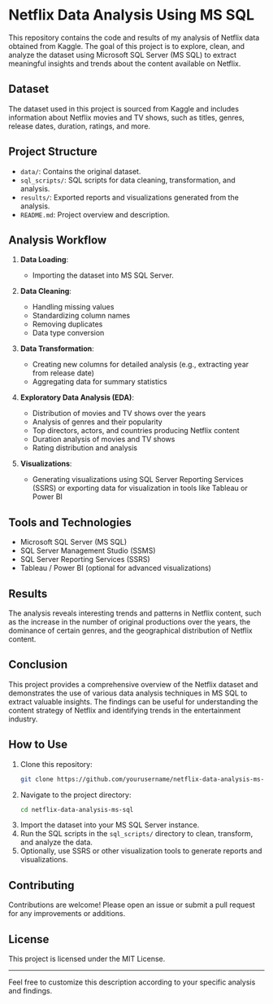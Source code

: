 # Netflix Data Analysis Using MS SQL

This repository contains the code and results of my analysis of Netflix data obtained from Kaggle. The goal of this project is to explore, clean, and analyze the dataset using Microsoft SQL Server (MS SQL) to extract meaningful insights and trends about the content available on Netflix.

## Dataset

The dataset used in this project is sourced from Kaggle and includes information about Netflix movies and TV shows, such as titles, genres, release dates, duration, ratings, and more.

## Project Structure

- `data/`: Contains the original dataset.
- `sql_scripts/`: SQL scripts for data cleaning, transformation, and analysis.
- `results/`: Exported reports and visualizations generated from the analysis.
- `README.md`: Project overview and description.

## Analysis Workflow

1. **Data Loading**:
    - Importing the dataset into MS SQL Server.

2. **Data Cleaning**:
    - Handling missing values
    - Standardizing column names
    - Removing duplicates
    - Data type conversion

3. **Data Transformation**:
    - Creating new columns for detailed analysis (e.g., extracting year from release date)
    - Aggregating data for summary statistics

4. **Exploratory Data Analysis (EDA)**:
    - Distribution of movies and TV shows over the years
    - Analysis of genres and their popularity
    - Top directors, actors, and countries producing Netflix content
    - Duration analysis of movies and TV shows
    - Rating distribution and analysis

5. **Visualizations**:
    - Generating visualizations using SQL Server Reporting Services (SSRS) or exporting data for visualization in tools like Tableau or Power BI

## Tools and Technologies

- Microsoft SQL Server (MS SQL)
- SQL Server Management Studio (SSMS)
- SQL Server Reporting Services (SSRS)
- Tableau / Power BI (optional for advanced visualizations)

## Results

The analysis reveals interesting trends and patterns in Netflix content, such as the increase in the number of original productions over the years, the dominance of certain genres, and the geographical distribution of Netflix content.

## Conclusion

This project provides a comprehensive overview of the Netflix dataset and demonstrates the use of various data analysis techniques in MS SQL to extract valuable insights. The findings can be useful for understanding the content strategy of Netflix and identifying trends in the entertainment industry.

## How to Use

1. Clone this repository:
    ```sh
    git clone https://github.com/yourusername/netflix-data-analysis-ms-sql.git
    ```
2. Navigate to the project directory:
    ```sh
    cd netflix-data-analysis-ms-sql
    ```
3. Import the dataset into your MS SQL Server instance.
4. Run the SQL scripts in the `sql_scripts/` directory to clean, transform, and analyze the data.
5. Optionally, use SSRS or other visualization tools to generate reports and visualizations.

## Contributing

Contributions are welcome! Please open an issue or submit a pull request for any improvements or additions.

## License

This project is licensed under the MIT License.

---

Feel free to customize this description according to your specific analysis and findings.
